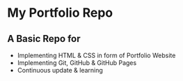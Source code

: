 <h1>My Portfolio Repo</h1>
<h2 >A Basic Repo for </h2>
<ul> 
  <li>Implementing HTML & CSS in form of Portfolio Website</li>
  <li>Implementing Git, GitHub & GitHub Pages</li>
  <li>Continuous update & learning</li>
</ul>
